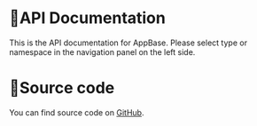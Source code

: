 # 📃API Documentation
This is the API documentation for AppBase. Please select type or namespace in the navigation panel on the left side.

# 📁Source code
You can find source code on [GitHub](https://github.com/carina-studio/AppBase).
